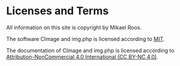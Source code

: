 Licenses and Terms
==============================================

All information on this site is copyright by Mikael Roos.

The software CImage and img.php is licensed according to [MIT](https://github.com/mosbth/cimage/blob/master/LICENSE.txt).

The documentation of CImage and img.php is licensed according to [Attribution-NonCommercial 4.0 International (CC BY-NC 4.0)](http://creativecommons.org/licenses/by-nc/4.0/).
